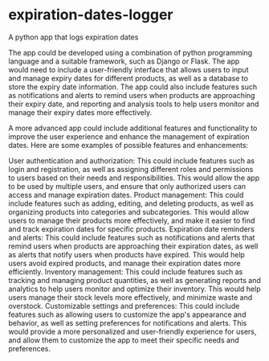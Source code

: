 # expiration-dates-logger
A python app that logs expiration dates

The app could be developed using a combination of python programming language and a suitable framework, such as Django or Flask. The app would need to include a user-friendly interface that allows users to input and manage expiry dates for different products, as well as a database to store the expiry date information. The app could also include features such as notifications and alerts to remind users when products are approaching their expiry date, and reporting and analysis tools to help users monitor and manage their expiry dates more effectively.

A more advanced app could include additional features and functionality to improve the user experience and enhance the management of expiration dates. Here are some examples of possible features and enhancements:

User authentication and authorization: This could include features such as login and registration, as well as assigning different roles and permissions to users based on their needs and responsibilities. This would allow the app to be used by multiple users, and ensure that only authorized users can access and manage expiration dates.
Product management: This could include features such as adding, editing, and deleting products, as well as organizing products into categories and subcategories. This would allow users to manage their products more effectively, and make it easier to find and track expiration dates for specific products.
Expiration date reminders and alerts: This could include features such as notifications and alerts that remind users when products are approaching their expiration dates, as well as alerts that notify users when products have expired. This would help users avoid expired products, and manage their expiration dates more efficiently.
Inventory management: This could include features such as tracking and managing product quantities, as well as generating reports and analytics to help users monitor and optimize their inventory. This would help users manage their stock levels more effectively, and minimize waste and overstock.
Customizable settings and preferences: This could include features such as allowing users to customize the app's appearance and behavior, as well as setting preferences for notifications and alerts. This would provide a more personalized and user-friendly experience for users, and allow them to customize the app to meet their specific needs and preferences.
